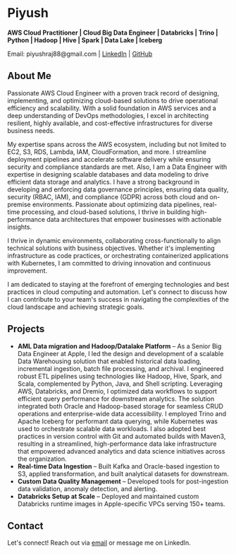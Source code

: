 

 <h1>Piyush</h1>
  <p><strong>AWS Cloud Practitioner | Cloud Big Data Engineer | Databricks | Trino | Python | Hadoop | Hive | Spark | Data Lake | Iceberg</strong></p>
  <p>Email: piyushraj88@gmail.com | <a href="https://www.linkedin.com/in/piyush-raj88/" target="_blank">LinkedIn</a> | <a href="https://github.com/piyushraj88" target="_blank">GitHub</a></p>

  <div class="section">
    <h2>About Me</h2>
    <p>Passionate AWS Cloud Engineer with a proven track record of designing, implementing, and optimizing cloud-based solutions to drive operational efficiency and scalability. With a solid foundation in AWS services and a deep understanding of DevOps methodologies, I excel in architecting resilient, highly available, and cost-effective infrastructures for diverse business needs.

My expertise spans across the AWS ecosystem, including but not limited to EC2, S3, RDS, Lambda, IAM, CloudFormation, and more. I streamline deployment pipelines and accelerate software delivery while ensuring security and compliance standards are met. Also, I am a Data Engineer with expertise in designing scalable databases and data modeling to drive efficient data storage and analytics. I have a strong background in developing and enforcing data governance principles, ensuring data quality, security (RBAC, IAM), and compliance (GDPR) across both cloud and on-premise environments. Passionate about optimizing data pipelines, real-time processing, and cloud-based solutions, I thrive in building high-performance data architectures that empower businesses with actionable insights.

I thrive in dynamic environments, collaborating cross-functionally to align technical solutions with business objectives. Whether it's implementing infrastructure as code practices, or orchestrating containerized applications with Kubernetes, I am committed to driving innovation and continuous improvement.

I am dedicated to staying at the forefront of emerging technologies and best practices in cloud computing and automation. Let's connect to discuss how I can contribute to your team's success in navigating the complexities of the cloud landscape and achieving strategic goals.
</p>
  </div>

  <div class="section">
    <h2>Projects</h2>
    <ul>
      <li><strong>AML Data migration and Hadoop/Datalake Platform</strong> – As a Senior Big Data Engineer at Apple, I led the design and development of a scalable Data Warehousing solution that enabled historical data loading, incremental ingestion, batch file processing, and archival. I engineered robust ETL pipelines using technologies like Hadoop, Hive, Spark, and Scala, complemented by Python, Java, and Shell scripting. Leveraging AWS, Databricks, and Dremio, I optimized data workflows to support efficient query performance for downstream analytics. The solution integrated both Oracle and Hadoop-based storage for seamless CRUD operations and enterprise-wide data accessibility. I employed Trino and Apache Iceberg for performant data querying, while Kubernetes was used to orchestrate scalable data workloads. I also adopted best practices in version control with Git and automated builds with Maven3, resulting in a streamlined, high-performance data lake infrastructure that empowered advanced analytics and data science initiatives across the organization.
</li>
      <li><strong>Real-time Data Ingestion</strong> – Built Kafka and Oracle-based ingestion to S3, applied transformation, and built analytical datasets for downstream.</li>
      <li><strong>Custom Data Quality Management</strong> – Developed tools for post-ingestion data validation, anomaly detection, and alerting.</li>
      <li><strong>Databricks Setup at Scale</strong> – Deployed and maintained custom Databricks runtime images in Apple-specific VPCs serving 150+ teams.</li>
    </ul>
  </div>

  <div class="section">
    <h2>Contact</h2>
    <p>Let's connect! Reach out via <a href="mailto:piyushraj88@gmail.com">email</a> or message me on LinkedIn.</p>
  </div>
